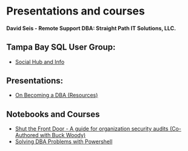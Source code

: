 # Presentations and courses 

#### David Seis -  Remote Support DBA:  Straight Path IT Solutions, LLC.

## Tampa Bay SQL User Group:

- [Social Hub and Info](aka.ms/tsug)

## Presentations:

- [On Becoming a DBA (Resources)](https://github.com/David-Seis/Presentations/tree/main/On_Becoming_a_DBA)


## Notebooks and Courses

- [Shut the Front Door - A guide for organization security audits (Co-Authored with Buck Woody)](https://github.com/BuckWoody/presentations/tree/master/shut_the_front_door)
- [Solving DBA Problems with Powershell](https://github.com/David-Seis/Presentations/tree/main/Solving%20DBA%20Problems%20with%20Powershell%20(100))
